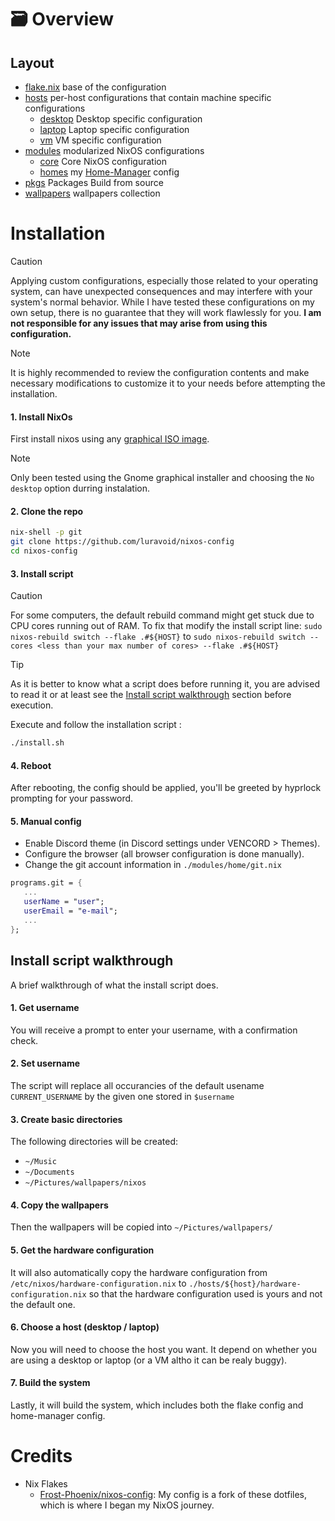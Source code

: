 # 🗃️ Overview

## Layout

-   [flake.nix](flake.nix) base of the configuration
-   [hosts](hosts) per-host configurations that contain machine specific configurations
    - [desktop](hosts/desktop/) Desktop specific configuration
    - [laptop](hosts/laptop/) Laptop specific configuration
    - [vm](hosts/vm/) VM specific configuration
-   [modules](modules) modularized NixOS configurations
    -   [core](modules/core/) Core NixOS configuration
    -   [homes](modules/home/) my [Home-Manager](https://github.com/nix-community/home-manager) config
-   [pkgs](flake/pkgs) Packages Build from source
-   [wallpapers](wallpapers/) wallpapers collection


# Installation 

> [!CAUTION]
> Applying custom configurations, especially those related to your operating system, can have unexpected consequences and may interfere with your system's normal behavior. While I have tested these configurations on my own setup, there is no guarantee that they will work flawlessly for you.
> **I am not responsible for any issues that may arise from using this configuration.**

> [!NOTE]
> It is highly recommended to review the configuration contents and make necessary modifications to customize it to your needs before attempting the installation.

#### 1. **Install NixOs**

First install nixos using any [graphical ISO image](https://nixos.org/download.html#nixos-iso). 
> [!NOTE]
> Only been tested using the Gnome graphical installer and choosing the ```No desktop``` option durring instalation.

#### 2. **Clone the repo**

```bash
nix-shell -p git
git clone https://github.com/luravoid/nixos-config
cd nixos-config
```
#### 3. **Install script**
> [!CAUTION]
> For some computers, the default rebuild command might get stuck due to CPU cores running out of RAM. To fix that modify the install script line: ```sudo nixos-rebuild switch --flake .#${HOST}``` to ```sudo nixos-rebuild switch --cores <less than your max number of cores> --flake .#${HOST}```

> [!TIP]
> As it is better to know what a script does before running it, you are advised to read it or at least see the [Install script walkthrough](#Install-script-walkthrough) section before execution.
   
Execute and follow the installation script :
```bash
./install.sh
```
  
#### 4. **Reboot**

After rebooting, the config should be applied, you'll be greeted by hyprlock prompting for your password.

#### 5. **Manual config**

- Enable Discord theme (in Discord settings under VENCORD > Themes).
- Configure the browser (all browser configuration is done manually).
- Change the git account information in `./modules/home/git.nix`
```nix
programs.git = {
   ...
   userName = "user";
   userEmail = "e-mail";
   ...
};
```

## Install script walkthrough

A brief walkthrough of what the install script does.

#### 1. **Get username**

You will receive a prompt to enter your username, with a confirmation check.

#### 2. **Set username**

The script will replace all occurancies of the default usename ```CURRENT_USERNAME``` by the given one stored in ```$username```

#### 3. Create basic directories

The following directories will be created:
- ```~/Music```
- ```~/Documents```
- ```~/Pictures/wallpapers/nixos```

#### 4. Copy the wallpapers

Then the wallpapers will be copied into ```~/Pictures/wallpapers/```

#### 5. Get the hardware configuration

It will also automatically copy the hardware configuration from ```/etc/nixos/hardware-configuration.nix``` to ```./hosts/${host}/hardware-configuration.nix``` so that the hardware configuration used is yours and not the default one.

#### 6. Choose a host (desktop / laptop)

Now you will need to choose the host you want. It depend on whether you are using a desktop or laptop (or a VM altho it can be realy buggy).

#### 7. Build the system

Lastly, it will build the system, which includes both the flake config and home-manager config.

# Credits

- Nix Flakes
  - [Frost-Phoenix/nixos-config](https://github.com/Frost-Phoenix/nixos-config): My config is a fork of these dotfiles, which is where I began my NixOS journey.